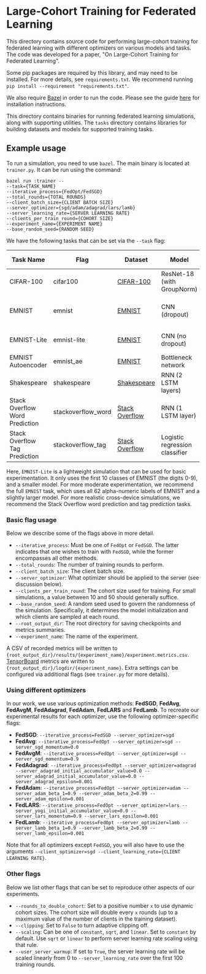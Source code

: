 # Large-Cohort Training for Federated Learning

This directory contains source code for performing large-cohort training for
federated learning with different optimizers on various models and tasks. The
code was developed for a paper, "On Large-Cohort Training for Federated
Learning".

Some pip packages are required by this library, and may need to be installed.
For more details, see `requirements.txt`. We recommend running `pip install
--requirement "requirements.txt"`.

We also require [Bazel](https://www.bazel.build/) in order to run the code.
Please see the guide
[here](https://docs.bazel.build/versions/master/install.html) for installation
instructions.

This directory contains binaries for running federated learning simulations,
along with supporting utilities. The `tasks` directory contains libraries for
building datasets and models for supported training tasks.

## Example usage

To run a simulation, you need to use `bazel`. The main binary is located at
`trainer.py`. It can be run using the command:

```
bazel run :trainer --
--task={TASK_NAME}
--iterative_process={FedOpt/FedSGD}
--total_rounds={TOTAL ROUNDS}
--client_batch_size={CLIENT BATCH SIZE}
--server_optimizer={sgd/adam/adagrad/lars/lamb}
--server_learning_rate={SERVER LEARNING RATE}
--clients_per_train_round={COHORT SIZE}
--experiment_name={EXPERIMENT NAME}
--base_random_seed={RANDOM SEED}
```

We have the following tasks that can be set via the `--task` flag:

<!-- mdformat off(This table is sensitive to automatic formatting changes) -->

| Task Name | Flag | Dataset | Model | Task Summary |
| --------- | ---- | ------- | ----  | ------------ |
| CIFAR-100 | cifar100 | [CIFAR-100](https://www.tensorflow.org/federated/api_docs/python/tff/simulation/datasets/cifar100/load_data) | ResNet-18 (with GroupNorm) | Image classification  |
| EMNIST | emnist | [EMNIST](https://www.tensorflow.org/federated/api_docs/python/tff/simulation/datasets/emnist/load_data) | CNN (dropout) | Alpha-numeric character recognition |
| EMNIST-Lite | emnist-lite | [EMNIST](https://www.tensorflow.org/federated/api_docs/python/tff/simulation/datasets/emnist/load_data) |CNN (no dropout) | Numeric character recognition |
| EMNIST Autoencoder | emnist_ae | [EMNIST](https://www.tensorflow.org/federated/api_docs/python/tff/simulation/datasets/emnist/load_data) | Bottleneck network | Image autoencoder |
| Shakespeare | shakespeare | [Shakespeare](https://www.tensorflow.org/federated/api_docs/python/tff/simulation/datasets/shakespeare/load_data) | RNN (2 LSTM layers) | Next-character prediction  |
| Stack Overflow Word Prediction | stackoverflow_word | [Stack Overflow](https://www.tensorflow.org/federated/api_docs/python/tff/simulation/datasets/stackoverflow/load_data) | RNN (1 LSTM layer) | Next-word prediction  |
| Stack Overflow Tag Prediction | stackoverflow_tag | [Stack Overflow](https://www.tensorflow.org/federated/api_docs/python/tff/simulation/datasets/stackoverflow/load_data) | Logistic regression classifier | Tag prediction |

<!-- mdformat on -->

Here, `EMNIST-Lite` is a lightweight simulation that can be used for basic
experimentation. It only uses the first 10 classes of EMNIST (the digits 0-9),
and a smaller model. For more moderate experimentation, we recommend the full
`EMNIST` task, which uses all 62 alpha-numeric labels of EMNIST and a slightly
larger model. For more realistic cross-device simulations, we recommend the
Stack Overflow word prediction and tag prediction tasks.

### Basic flag usage

Below we describe some of the flags above in more detail.

*   `--iterative_process`: Must be one of `FedOpt` or `FedSGD`. The latter
    indicates that one wishes to train with `FedSGD`, while the former
    encompasses all other methods.
*   `--total_rounds`: The number of training rounds to perform.
*   `--client_batch_size`: The client batch size.
*   `--server_optimizer`: What optimizer should be applied to the server (see
    discussion below).
*   `--clients_per_train_round`: The cohort size used for training. For small
    simulations, a value between 10 and 50 should generally suffice.
*   `--base_random_seed`: A random seed used to govern the randomness of the
    simulation. Specifically, it determines the model initialization and which
    clients are sampled at each round.
*   `--root_output_dir`: The root directory for saving checkpoints and metrics
    summaries.
*   `--experiment_name`: The name of the experiment.

A CSV of recorded metrics will be written to
`{root_output_dir}/results/{experiment_name}/experiment.metrics.csv`.
[TensorBoard](https://www.tensorflow.org/tensorboard) metrics are written to
`{root_output_dir}/logdir/{experiment_name}`. Extra settings can be configured
via additional flags (see `trainer.py` for more details).

### Using different optimizers

In our work, we use various optimization methods: **FedSGD**, **FedAvg**,
**FedAvgM**, **FedAdagrad**, **FedAdam**, **FedLARS** and **FedLamb**. To
recreate our experimental results for each optimizer, use the following
optimizer-specific flags:

*   **FedSGD**: `--iterative_process=FedSGD --server_optimizer=sgd`
*   **FedAvg**: `--iterative_process=FedOpt --server_optimizer=sgd
    --server_sgd_momentum=0.0`
*   **FedAvgM**: `--iterative_process=FedOpt --server_optimizer=sgd
    --server_sgd_momentum=0.9`
*   **FedAdagrad**: `--iterative_process=FedOpt --server_optimizer=adagrad
    --server_adagrad_initial_accumulator_value=0.0
    --server_adagrad_initial_accumulator_value=0.0
    --server_adagrad_epsilon=0.001`
*   **FedAdam**: `--iterative_process=FedOpt --server_optimizer=adam
    --server_adam_beta_1=0.9 --server_adam_beta_2=0.99
    --server_adam_epsilon=0.001`
*   **FedLARS**: `--iterative_process=FedOpt --server_optimizer=lars
    --server_yogi_initial_accumulator_value=0.0 --server_lars_momentum=0.9
    --server_lars_epsilon=0.001`
*   **FedLamb**: `--iterative_process=FedOpt --server_optimizer=lamb
    --server_lamb_beta_1=0.9 --server_lamb_beta_2=0.99
    --server_lamb_epsilon=0.001`

Note that for all optimizers except `FedSGD`, you will also have to use the
arguments `--client_optimizer=sgd --client_learning_rate={CLIENT LEARNING
RATE}`.

### Other flags

Below we list other flags that can be set to reproduce other aspects of our
experiments.

*   `--rounds_to_double_cohort`: Set to a positive number `x` to use dynamic
    cohort sizes. The cohort size will double every `x` rounds (up to a maximum
    value of the number of clients in the training dataset).
*   `--clipping`: Set to `False` to turn adaptive clipping off.
*   `--scaling`: Can be one of `constant`, `sqrt`, and `linear`. Set to
    `constant` by default. Use `sqrt` or `linear` to perform server learning
    rate scaling using that rule.
*   `--user_server_warmup`: If set to `True`, the server learning rate will be
    scaled linearly from 0 to `--server_learning_rate` over the first 100
    training rounds.
